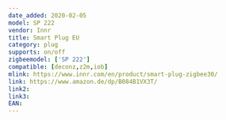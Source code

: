 ```yaml
---
date_added: 2020-02-05
model: SP 222
vendor: Innr
title: Smart Plug EU
category: plug
supports: on/off
zigbeemodel: ['SP 222']
compatible: [deconz,z2m,iob]
mlink: https://www.innr.com/en/product/smart-plug-zigbee30/
link: https://www.amazon.de/dp/B084B1VX3T/
link2: 
link3: 
EAN: 
---
```

